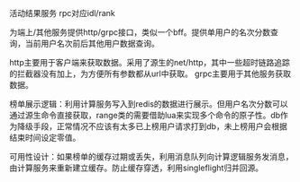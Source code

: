 活动结果服务 rpc对应idl/rank

为端上/其他服务提供http/grpc接口，类似一个bff。提供单用户的名次分数查询，当前用户名次前后其他用户数据查询。

http主要用于客户端来获取数据。采用了源生的net/http，其中一些超时链路追踪的拦截器没有加上，为方便所有参数都从url中获取。
grpc主要用于其他服务获取数据。

榜单展示逻辑：利用计算服务写入到redis的数据进行展示。但用户名次分数可以通过源生命令直接获取，range类的需要借助lua来实现多个命令的原子性。db作为降级手段，正常情况不应该有太多已上榜用户请求打到db，未上榜用户会根据结束时间设定零值。

可用性设计：如果榜单的缓存过期或丢失，利用消息队列向计算逻辑服务发消息，由计算服务来重新建立缓存。防止缓存穿透，利用singleflight归并回源。